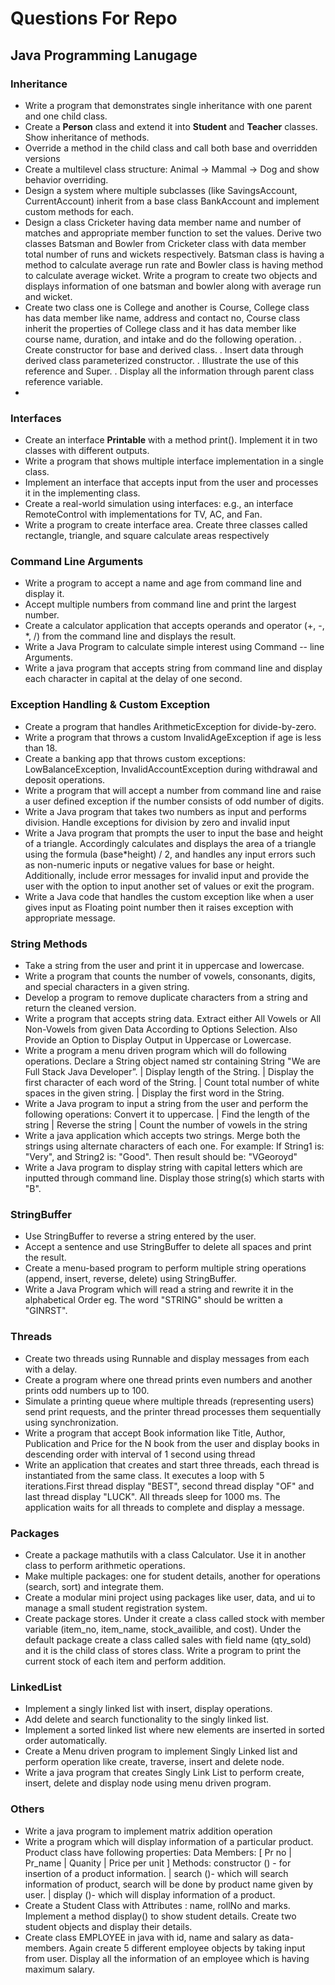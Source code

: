# Questions For Repo

## Java Programming Lanugage

### Inheritance
- Write a program that demonstrates single inheritance with one parent and one child class.
- Create a **Person** class and extend it into **Student** and **Teacher** classes. Show inheritance of methods.
- Override a method in the child class and call both base and overridden versions
- Create a multilevel class structure: Animal → Mammal → Dog and show behavior overriding.
- Design a system where multiple subclasses (like SavingsAccount, CurrentAccount) inherit from a base class BankAccount and implement custom methods for each.
- Design a class Cricketer having data member name and number of matches and appropriate member function to set the values. Derive two classes Batsman and Bowler from Cricketer class with data member total number of runs and wickets respectively. Batsman class is having a method to calculate average run rate and Bowler class is having method to calculate average wicket. Write a program to create two objects and displays information of one batsman and bowler along with average run and wicket.
- Create two class one is College and another is Course, College class has data member like name, address and contact no, Course class inherit the properties of College class and it has data member like course name, duration, and intake and do the following operation.
. Create constructor for base and derived class.
. Insert data through derived class parameterized constructor.
. Illustrate the use of this reference and Super.
. Display all the information through parent class reference variable.
- 

### Interfaces
- Create an interface **Printable** with a method print(). Implement it in two classes with different outputs.
- Write a program that shows multiple interface implementation in a single class.
- Implement an interface that accepts input from the user and processes it in the implementing class.
- Create a real-world simulation using interfaces: e.g., an interface RemoteControl with implementations for TV, AC, and Fan.
- Write a program to create interface area. Create three classes called rectangle, triangle, and square calculate areas respectively

### Command Line Arguments
- Write a program to accept a name and age from command line and display it.
- Accept multiple numbers from command line and print the largest number.
- Create a calculator application that accepts operands and operator (+, -, *, /) from the command line and displays the result.
- Write a Java Program to calculate simple interest using Command -- line Arguments.
- Write a java program that accepts string from command line and display each character in capital at the delay of one second.

### Exception Handling & Custom Exception
- Create a program that handles ArithmeticException for divide-by-zero.
- Write a program that throws a custom InvalidAgeException if age is less than 18.
- Create a banking app that throws custom exceptions: LowBalanceException, InvalidAccountException during withdrawal and deposit operations.
- Write a program that will accept a number from command line and raise a user defined exception if the number consists of odd number of digits.
- Write a Java program that takes two numbers as input and performs division. Handle exceptions for division by zero and invalid input
- Write a Java program that prompts the user to input the base and height of a triangle. Accordingly calculates and displays the area of a triangle using the formula (base*height) / 2, and handles any input errors such as non-numeric inputs or negative values for base or height. Additionally, include error messages for invalid input and provide the user with the option to input another set of values or exit the program.
- Write a Java code that handles the custom exception like when a user gives input as Floating point number then it raises exception with appropriate message.


### String Methods
- Take a string from the user and print it in uppercase and lowercase.
- Write a program that counts the number of vowels, consonants, digits, and special characters in a given string.
- Develop a program to remove duplicate characters from a string and return the cleaned version.
- Write a program that accepts string data. Extract either All Vowels or All Non-Vowels from given Data According to Options Selection. Also Provide an Option to Display Output in Uppercase or Lowercase.
- Write a program a menu driven program which will do following operations. Declare a String object named str containing String "We are Full Stack Java Developer”. | Display length of the String. | Display the first character of each word of the String. | Count total number of white spaces in the given string. | Display the first word in the String.
- Write a Java program to input a string from the user and perform the following operations: Convert it to uppercase. | Find the length of the string | Reverse the string | Count the number of vowels in the string
- Write a java application which accepts two strings. Merge both the strings using alternate characters of each one. For example: If String1 is: "Very", and String2 is: "Good". Then result should be: "VGeoroyd"
- Write a Java program to display string with capital letters which are inputted through command line. Display those string(s) which starts with "B".

### StringBuffer
- Use StringBuffer to reverse a string entered by the user.
- Accept a sentence and use StringBuffer to delete all spaces and print the result.
- Create a menu-based program to perform multiple string operations (append, insert, reverse, delete) using StringBuffer.
- Write a Java Program which will read a string and rewrite it in the alphabetical Order eg. The word "STRING" should be written a "GINRST".

### Threads
- Create two threads using Runnable and display messages from each with a delay.
- Create a program where one thread prints even numbers and another prints odd numbers up to 100.
- Simulate a printing queue where multiple threads (representing users) send print requests, and the printer thread processes them sequentially using synchronization.
- Write a program that accept Book information like Title, Author, Publication and Price for the N book from the user and display books in descending order with interval of 1 second using thread
- Write an application that creates and start three threads, each thread is instantiated from the same class. It executes a loop with 5 iterations.First thread display "BEST", second thread display "OF" and last thread display "LUCK". All threads sleep for 1000 ms. The application waits for all threads to complete and display a message.

### Packages
- Create a package mathutils with a class Calculator. Use it in another class to perform arithmetic operations.
- Make multiple packages: one for student details, another for operations (search, sort) and integrate them.
- Create a modular mini project using packages like user, data, and ui to manage a small student registration system.
- Create package stores. Under it create a class called stock with member variable (item_no, item_name, stock_availible, and cost). Under the default package create a class called sales with field name (qty_sold) and it is the child class of stores class. Write a program to print the current stock of each item and perform addition.

### LinkedList
- Implement a singly linked list with insert, display operations.
- Add delete and search functionality to the singly linked list.
- Implement a sorted linked list where new elements are inserted in sorted order automatically.
- Create a Menu driven program to implement Singly Linked list and perform operation like create, traverse, insert and delete node.
- Write a java program that creates Singly Link List to perform create, insert, delete and display node using menu driven program.

### Others
- Write a java program to implement matrix addition operation
- Write a program which will display information of a particular product. Product class have following properties:
Data Members: [ Pr no | Pr_name | Quanity | Price per unit ]
Methods: constructor () - for insertion of a product information. | search ()- which will search information of product, search will be done by product name given by user. | display ()- which will display information of a product.
- Create a Student Class with Attributes : name, rollNo and marks. Implement a method display() to show student details. Create two student objects and display their details.
- Create class EMPLOYEE in java with id, name and salary as data-members. Again create 5 different employee objects by taking input from user. Display all the information of an employee which is having maximum salary.
